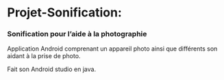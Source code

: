 # Projet-Sonification:
### Sonification pour l’aide à la photographie

Application Android comprenant un appareil photo ainsi que différents son aidant à la prise de photo.

Fait son Android studio en java.
